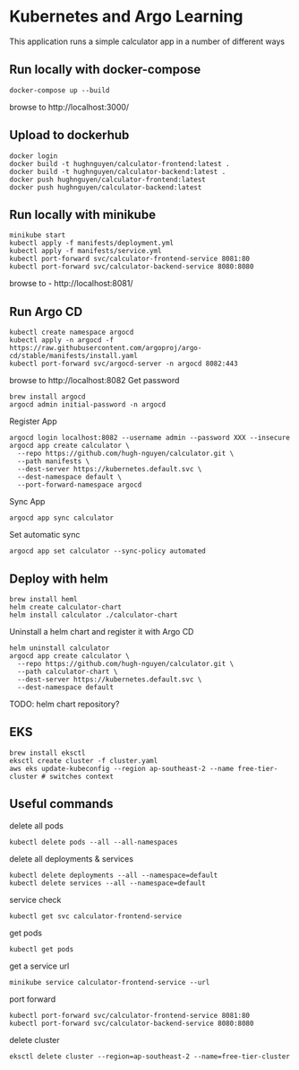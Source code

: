 # Kubernetes and Argo Learning 

This application runs a simple calculator app in a number of different ways

## Run locally with docker-compose 
```
docker-compose up --build
```

browse to http://localhost:3000/

## Upload to dockerhub 
```
docker login
docker build -t hughnguyen/calculator-frontend:latest .
docker build -t hughnguyen/calculator-backend:latest .
docker push hughnguyen/calculator-frontend:latest
docker push hughnguyen/calculator-backend:latest
```

## Run locally with minikube 
```
minikube start
kubectl apply -f manifests/deployment.yml
kubectl apply -f manifests/service.yml
kubectl port-forward svc/calculator-frontend-service 8081:80
kubectl port-forward svc/calculator-backend-service 8080:8080
```
browse to - http://localhost:8081/

## Run Argo CD 
```
kubectl create namespace argocd
kubectl apply -n argocd -f https://raw.githubusercontent.com/argoproj/argo-cd/stable/manifests/install.yaml
kubectl port-forward svc/argocd-server -n argocd 8082:443
```
browse to http://localhost:8082
Get password
```
brew install argocd
argocd admin initial-password -n argocd
```
Register App
```
argocd login localhost:8082 --username admin --password XXX --insecure
argocd app create calculator \
  --repo https://github.com/hugh-nguyen/calculator.git \
  --path manifests \
  --dest-server https://kubernetes.default.svc \
  --dest-namespace default \
  --port-forward-namespace argocd
```
Sync App
```
argocd app sync calculator
```
Set automatic sync
```
argocd app set calculator --sync-policy automated
```
## Deploy with helm
```
brew install heml
helm create calculator-chart
helm install calculator ./calculator-chart
```
Uninstall a helm chart and register it with Argo CD
```
helm uninstall calculator
argocd app create calculator \
  --repo https://github.com/hugh-nguyen/calculator.git \
  --path calculator-chart \
  --dest-server https://kubernetes.default.svc \
  --dest-namespace default 
```
TODO: helm chart repository?

## EKS
```
brew install eksctl
eksctl create cluster -f cluster.yaml
aws eks update-kubeconfig --region ap-southeast-2 --name free-tier-cluster # switches context

```

## Useful commands 
delete all pods
```
kubectl delete pods --all --all-namespaces
```
delete all deployments & services
```
kubectl delete deployments --all --namespace=default
kubectl delete services --all --namespace=default
```
service check
```
kubectl get svc calculator-frontend-service
```
get pods
```
kubectl get pods
```
get a service url 
```
minikube service calculator-frontend-service --url
```
port forward
```
kubectl port-forward svc/calculator-frontend-service 8081:80
kubectl port-forward svc/calculator-backend-service 8080:8080
```
delete cluster
```
eksctl delete cluster --region=ap-southeast-2 --name=free-tier-cluster
```